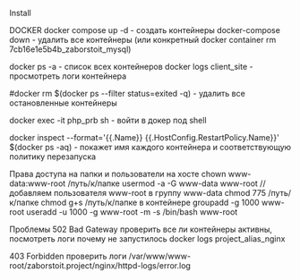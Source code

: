 Install



DOCKER
docker compose up -d - создать контейнеры
docker-compose down - удалить все контейнеры
(или конкретный docker container rm 7cb16e1e5b4b_zaborstoit_mysql)

docker ps -a - список всех контейнеров
docker logs client_site - просмотреть логи контейнера

#docker rm $(docker ps --filter status=exited -q) - удалить все остановленные контейнеры


docker exec -it php_prb sh - войти в докер под shell

docker inspect --format='{{.Name}} {{.HostConfig.RestartPolicy.Name}}' $(docker ps -aq) - покажет имя каждого контейнера и соответствующую политику перезапуска

Права доступа на папки и пользователи
на хосте
chown www-data:www-root /путь/к/папке
usermod -a -G www-data www-root  //добавляем пользователя www-root в группу www-data
chmod 775 /путь/к/папке
chmod g+s /путь/к/папке
в контейнере
groupadd -g 1000 www-root
useradd -u 1000 -g www-root -m -s /bin/bash www-root



Проблемы
502 Bad Gateway
проверить все ли контейнеры активны, посмотреть логи почему не запустилось docker logs project_alias_nginx

403 Forbidden
проверить логи /var/www/www-root/zaborstoit.project/nginx/httpd-logs/error.log